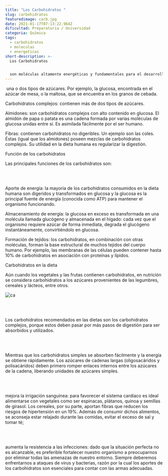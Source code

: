 ```yaml
---
title: "Los Carbohidratos "
slug: carbohidratos
featuredimage: carb.jpg
date: 2021-01-17T07:13:22.964Z
dificultad: Preparatoria / Universidad
categoria: Química
tags:
  - carbohidratos
  - moleculas
  - energeticas
short-description: >-
  Los Carbohidratos 


  son moléculas altamente energéticas y fundamentales para el desarrollo de la vida.
---
```



 una o dos tipos de azúcares. Por ejemplo, la glucosa, encontrada en el azúcar de mesa, o la maltosa, que se encuentra en los granos de cebada.

Carbohidratos complejos: contienen más de dos tipos de azúcares.

Almidones: son carbohidratos complejos con alto contenido en glucosa. El almidón de papa o patata es una cadena formada por varias moléculas de glucosa unidas entre sí. Es asimilada fácilmente por el ser humano.

Fibras: contienen carbohidratos no digeribles. Un ejemplo son las coles. Éstas (igual que los almidones) poseen mezclas de carbohidratos complejos. Su utilidad en la dieta humana es regularizar la digestión.

Función de los carbohidratos

Las principales funciones de los carbohidratos son:

<br/><br/>

Aporte de energía: la mayoría de los carbohidratos consumidos en la dieta humana son digeridos y transformados en glucosa y la glucosa es la principal fuente de energía (conocida como ATP) para mantener el organismo funcionando.

Almacenamiento de energía: la glucosa en exceso es transformada en una molécula llamada glucógeno y almacenada en el hígado: cada vez que el organismo requiere azúcar de forma inmediata, degrada el glucógeno instantáneamente, convirtiéndolo en glucosa.

Formación de tejidos: los carbohidratos, en combinación con otras moléculas, forman la base estructural de muchos tejidos del cuerpo humano. Por ejemplo, las membranas de las células pueden contener hasta 10% de carbohidratos en asociación con proteínas y lípidos.

Carbohidratos en la dieta

Aún cuando los vegetales y las frutas contienen carbohidratos, en nutrición se considera carbohidratos a los azúcares provenientes de las legumbres, cereales y lácteos, entre otros.

![ca](/assets/ca.jpg "ca")

<br/><br/>

Los carbohidratos recomendados en las dietas son los carbohidratos complejos, porque estos deben pasar por más pasos de digestión para ser absorbidos y utilizados.

<br/><br/>

Mientras que los carbohidratos simples se absorben fácilmente y la energía se obtiene rápidamente. Los azúcares de cadenas largas (oligosacáridos y polisacáridos) deben primero romper enlaces internos entre los azúcares de la cadena, liberando unidades de azúcares simples.

<br/><br/>

mejora la irrigación sanguínea: para favorecer el sistema cardíaco es ideal alimentarse con vegetales como ser espinacas, plátanos, quinoa y semillas de girasol. Los cereales, por su parte, aportan fibras que reducen los riesgos de hipertensión en un 19%. Además de consumir dichos alimentos, se aconseja estar relajado durante las comidas, evitar el exceso de sal y tomar té;

<br/><br/>

aumenta la resistencia a las infecciones: dado que la situación perfecta no es alcanzable, es preferible fortalecer nuestro organismo a preocuparnos por eliminar todas las amenazas de nuestro entorno. Siempre deberemos enfrentarnos a ataques de virus y bacterias, razón por la cual los aportes de los carbohidratos son esenciales para contar con las armas adecuadas.
